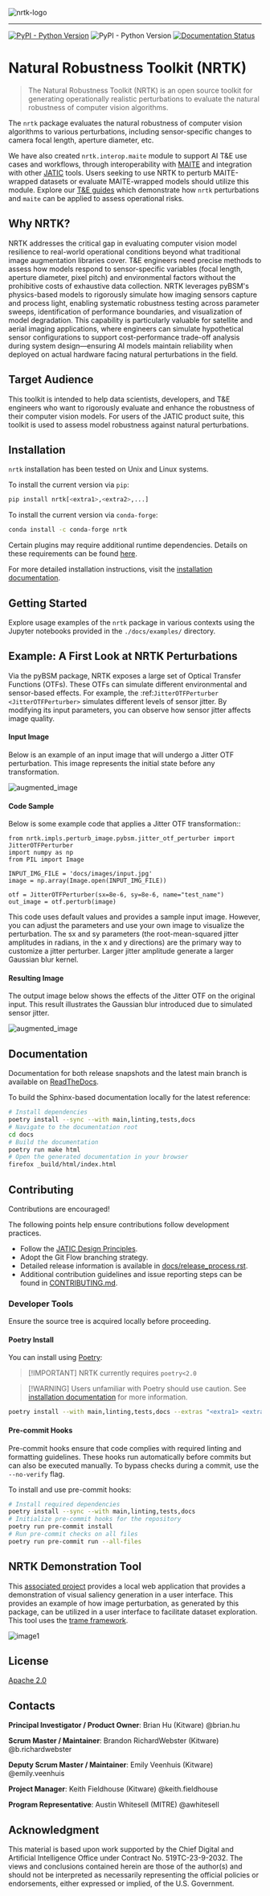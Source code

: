 ![nrtk-logo](./docs/figures/nrtk-wordmark.png)

<hr/>

<!-- :auto badges: -->

[![PyPI - Python Version](https://img.shields.io/pypi/v/nrtk)](https://pypi.org/project/nrtk/)
![PyPI - Python Version](https://img.shields.io/pypi/pyversions/nrtk)
[![Documentation Status](https://readthedocs.org/projects/nrtk/badge/?version=latest)](https://nrtk.readthedocs.io/en/latest/?badge=latest)

<!-- :auto badges: -->

# Natural Robustness Toolkit (NRTK)

> The Natural Robustness Toolkit (NRTK) is an open source toolkit for generating
> operationally realistic perturbations to evaluate the natural robustness of
> computer vision algorithms.

The `nrtk` package evaluates the natural robustness of computer vision
algorithms to various perturbations, including sensor-specific changes to camera
focal length, aperture diameter, etc.

We have also created `nrtk.interop.maite` module to support AI T&E use cases and
workflows, through interoperability with
[MAITE](https://github.com/mit-ll-ai-technology/maite) and integration with
other [JATIC](https://cdao.pages.jatic.net/public/) tools. Users seeking to use
NRTK to perturb MAITE-wrapped datasets or evaluate MAITE-wrapped models should
utilize this module. Explore our
[T&E guides](https://nrtk.readthedocs.io/en/latest/testing_and_evaluation_notebooks.html)
which demonstrate how `nrtk` perturbations and `maite` can be applied to assess
operational risks.

## Why NRTK?

NRTK addresses the critical gap in evaluating computer vision model resilience
to real-world operational conditions beyond what traditional image augmentation
libraries cover. T&E engineers need precise methods to assess how models respond
to sensor-specific variables (focal length, aperture diameter, pixel pitch) and
environmental factors without the prohibitive costs of exhaustive data
collection. NRTK leverages pyBSM's physics-based models to rigorously simulate
how imaging sensors capture and process light, enabling systematic robustness
testing across parameter sweeps, identification of performance boundaries, and
visualization of model degradation. This capability is particularly valuable for
satellite and aerial imaging applications, where engineers can simulate
hypothetical sensor configurations to support cost-performance trade-off
analysis during system design—ensuring AI models maintain reliability when
deployed on actual hardware facing natural perturbations in the field.

## Target Audience

This toolkit is intended to help data scientists, developers, and T&E engineers
who want to rigorously evaluate and enhance the robustness of their computer
vision models. For users of the JATIC product suite, this toolkit is used to
assess model robustness against natural perturbations.

<!-- :auto installation: -->

## Installation

`nrtk` installation has been tested on Unix and Linux systems.

To install the current version via `pip`:

```bash
pip install nrtk[<extra1>,<extra2>,...]
```

To install the current version via `conda-forge`:

```bash
conda install -c conda-forge nrtk
```

Certain plugins may require additional runtime dependencies. Details on these
requirements can be found
[here](https://nrtk.readthedocs.io/en/latest/implementations.html).

For more detailed installation instructions, visit the
[installation documentation](https://nrtk.readthedocs.io/en/latest/installation.html).

<!-- :auto installation: -->

<!-- :auto getting-started: -->

## Getting Started

Explore usage examples of the `nrtk` package in various contexts using
the Jupyter notebooks provided in the `./docs/examples/` directory.

<!-- :auto getting-started: -->

## Example: A First Look at NRTK Perturbations

Via the pyBSM package, NRTK exposes a large set of Optical Transfer Functions
(OTFs). These OTFs can simulate different environmental and sensor-based
effects. For example, the :ref:`JitterOTFPerturber <JitterOTFPerturber>`
simulates different levels of sensor jitter. By modifying its input parameters,
you can observe how sensor jitter affects image quality.

#### Input Image

Below is an example of an input image that will undergo a Jitter OTF
perturbation. This image represents the initial state before any transformation.

![augmented_image](./docs/images/input.jpg)

#### Code Sample

Below is some example code that applies a Jitter OTF transformation::

```
from nrtk.impls.perturb_image.pybsm.jitter_otf_perturber import JitterOTFPerturber
import numpy as np
from PIL import Image

INPUT_IMG_FILE = 'docs/images/input.jpg'
image = np.array(Image.open(INPUT_IMG_FILE))

otf = JitterOTFPerturber(sx=8e-6, sy=8e-6, name="test_name")
out_image = otf.perturb(image)
```

This code uses default values and provides a sample input image. However, you
can adjust the parameters and use your own image to visualize the perturbation.
The sx and sy parameters (the root-mean-squared jitter amplitudes in radians, in
the x and y directions) are the primary way to customize a jitter perturber.
Larger jitter amplitude generate a larger Gaussian blur kernel.

#### Resulting Image

The output image below shows the effects of the Jitter OTF on the original
input. This result illustrates the Gaussian blur introduced due to simulated
sensor jitter.

![augmented_image](./docs/images/output-jitter.jpg)

<!-- :auto documentation: -->

## Documentation

Documentation for both release snapshots and the latest main branch is available
on [ReadTheDocs](https://nrtk.readthedocs.io/en/latest/).

To build the Sphinx-based documentation locally for the latest reference:

```bash
# Install dependencies
poetry install --sync --with main,linting,tests,docs
# Navigate to the documentation root
cd docs
# Build the documentation
poetry run make html
# Open the generated documentation in your browser
firefox _build/html/index.html
```

<!-- :auto documentation: -->

<!-- :auto contributing: -->

## Contributing

Contributions are encouraged!

The following points help ensure contributions follow development practices.

- Follow the
  [JATIC Design Principles](https://cdao.pages.jatic.net/public/program/design-principles/).
- Adopt the Git Flow branching strategy.
- Detailed release information is available in
  [docs/release_process.rst](./docs/release_process.rst).
- Additional contribution guidelines and issue reporting steps can be found in
  [CONTRIBUTING.md](./CONTRIBUTING.md).

<!-- :auto contributing: -->

<!-- :auto developer-tools: -->

### Developer Tools

Ensure the source tree is acquired locally before proceeding.

#### Poetry Install

You can install using [Poetry](https://python-poetry.org/):

> [!IMPORTANT] NRTK currently requires `poetry<2.0`

> [!WARNING] Users unfamiliar with Poetry should use caution. See
> [installation documentation](https://nrtk.readthedocs.io/en/latest/installation.html#from-source)
> for more information.

```bash
poetry install --with main,linting,tests,docs --extras "<extra1> <extra2> ..."
```

#### Pre-commit Hooks

Pre-commit hooks ensure that code complies with required linting and formatting
guidelines. These hooks run automatically before commits but can also be
executed manually. To bypass checks during a commit, use the `--no-verify` flag.

To install and use pre-commit hooks:

```bash
# Install required dependencies
poetry install --sync --with main,linting,tests,docs
# Initialize pre-commit hooks for the repository
poetry run pre-commit install
# Run pre-commit checks on all files
poetry run pre-commit run --all-files
```

<!-- :auto developer-tools: -->

## NRTK Demonstration Tool

This [associated project](https://github.com/Kitware/nrtk-explorer) provides a
local web application that provides a demonstration of visual saliency
generation in a user interface. This provides an example of how image
perturbation, as generated by this package, can be utilized in a user interface
to facilitate dataset exploration. This tool uses the
[trame framework](https://kitware.github.io/trame/).

![image1](./docs/figures/nrtk-explorer-example.png)

<!-- :auto license: -->

## License

[Apache 2.0](./LICENSE)

<!-- :auto license: -->

<!-- :auto contacts: -->

## Contacts

**Principal Investigator / Product Owner**: Brian Hu (Kitware) @brian.hu

**Scrum Master / Maintainer**: Brandon RichardWebster (Kitware)
@b.richardwebster

**Deputy Scrum Master / Maintainer**: Emily Veenhuis (Kitware) @emily.veenhuis

**Project Manager**: Keith Fieldhouse (Kitware) @keith.fieldhouse

**Program Representative**: Austin Whitesell (MITRE) @awhitesell

<!-- :auto contacts: -->

<!-- :auto acknowledgment: -->

## Acknowledgment

This material is based upon work supported by the Chief Digital and Artificial
Intelligence Office under Contract No. 519TC-23-9-2032. The views and
conclusions contained herein are those of the author(s) and should not be
interpreted as necessarily representing the official policies or endorsements,
either expressed or implied, of the U.S. Government.

<!-- :auto acknowledgment: -->
